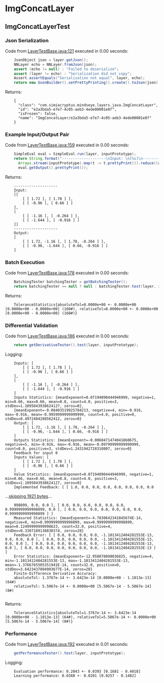 # ImgConcatLayer
## ImgConcatLayerTest
### Json Serialization
Code from [LayerTestBase.java:121](../../../../../../../src/test/java/com/simiacryptus/mindseye/layers/LayerTestBase.java#L121) executed in 0.00 seconds: 
```java
    JsonObject json = layer.getJson();
    NNLayer echo = NNLayer.fromJson(json);
    assert (echo != null) : "Failed to deserialize";
    assert (layer != echo) : "Serialization did not copy";
    Assert.assertEquals("Serialization not equal", layer, echo);
    return new GsonBuilder().setPrettyPrinting().create().toJson(json);
```

Returns: 

```
    {
      "class": "com.simiacryptus.mindseye.layers.java.ImgConcatLayer",
      "id": "e2a3bda5-e7e7-4c05-aeb3-4ede00001e8f",
      "isFrozen": false,
      "name": "ImgConcatLayer/e2a3bda5-e7e7-4c05-aeb3-4ede00001e8f"
    }
```



### Example Input/Output Pair
Code from [LayerTestBase.java:159](../../../../../../../src/test/java/com/simiacryptus/mindseye/layers/LayerTestBase.java#L159) executed in 0.00 seconds: 
```java
    SimpleEval eval = SimpleEval.run(layer, inputPrototype);
    return String.format("--------------------\nInput: \n[%s]\n--------------------\nOutput: \n%s",
      Arrays.stream(inputPrototype).map(t -> t.prettyPrint()).reduce((a, b) -> a + ",\n" + b).get(),
      eval.getOutput().prettyPrint());
```

Returns: 

```
    --------------------
    Input: 
    [[
    	[ [ 1.72 ], [ 1.78 ] ],
    	[ [ -0.96 ], [ 0.66 ] ]
    ],
    [
    	[ [ -1.16 ], [ -0.264 ] ],
    	[ [ -1.644 ], [ -0.916 ] ]
    ]]
    --------------------
    Output: 
    [
    	[ [ 1.72, -1.16 ], [ 1.78, -0.264 ] ],
    	[ [ -0.96, -1.644 ], [ 0.66, -0.916 ] ]
    ]
```



### Batch Execution
Code from [LayerTestBase.java:178](../../../../../../../src/test/java/com/simiacryptus/mindseye/layers/LayerTestBase.java#L178) executed in 0.00 seconds: 
```java
    BatchingTester batchingTester = getBatchingTester();
    return batchingTester == null ? null : batchingTester.test(layer, inputPrototype);
```

Returns: 

```
    ToleranceStatistics{absoluteTol=0.0000e+00 +- 0.0000e+00 [0.0000e+00 - 0.0000e+00] (160#), relativeTol=0.0000e+00 +- 0.0000e+00 [0.0000e+00 - 0.0000e+00] (160#)}
```



### Differential Validation
Code from [LayerTestBase.java:186](../../../../../../../src/test/java/com/simiacryptus/mindseye/layers/LayerTestBase.java#L186) executed in 0.00 seconds: 
```java
    return getDerivativeTester().test(layer, inputPrototype);
```
Logging: 
```
    Inputs: [
    	[ [ 1.72 ], [ 1.78 ] ],
    	[ [ -0.96 ], [ 0.66 ] ]
    ],
    [
    	[ [ -1.16 ], [ -0.264 ] ],
    	[ [ -1.644 ], [ -0.916 ] ]
    ]
    Inputs Statistics: {meanExponent=0.07194090444946999, negative=1, min=0.66, max=0.66, mean=0.8, count=4.0, positive=3, stdDev=1.1095043938624127, zeros=0},
    {meanExponent=-0.08403519925784213, negative=4, min=-0.916, max=-0.916, mean=-0.9959999999999999, count=4.0, positive=0, stdDev=0.4972484288562412, zeros=0}
    Output: [
    	[ [ 1.72, -1.16 ], [ 1.78, -0.264 ] ],
    	[ [ -0.96, -1.644 ], [ 0.66, -0.916 ] ]
    ]
    Outputs Statistics: {meanExponent=-0.0060471474041860675, negative=5, min=-0.916, max=-0.916, mean=-0.09799999999999999, count=8.0, positive=3, stdDev=1.2431942728310807, zeros=0}
    Feedback for input 0
    Inputs Values: [
    	[ [ 1.72 ], [ 1.78 ] ],
    	[ [ -0.96 ], [ 0.66 ] ]
    ]
    Value Statistics: {meanExponent=0.07194090444946999, negative=1, min=0.66, max=0.66, mean=0.8, count=4.0, positive=3, stdDev=1.1095043938624127, zeros=0}
    Implemented Feedback: [ [ 1.0, 0.0, 0.0, 0.0, 0.0, 0.0, 0.0, 0.0
```
...[skipping 1921 bytes](etc/62.txt)...
```
    998899, 0.0, 0.0 ], [ 0.0, 0.0, 0.0, 0.0, 0.0, 0.0, 0.9999999999998899, 0.0 ], [ 0.0, 0.0, 0.0, 0.0, 0.0, 0.0, 0.0, 0.9999999999998899 ] ]
    Measured Statistics: {meanExponent=-4.7830642341045674E-14, negative=0, min=0.9999999999998899, max=0.9999999999998899, mean=0.12499999999998623, count=32.0, positive=4, stdDev=0.3307189138830374, zeros=28}
    Feedback Error: [ [ 0.0, 0.0, 0.0, 0.0, -1.1013412404281553E-13, 0.0, 0.0, 0.0 ], [ 0.0, 0.0, 0.0, 0.0, 0.0, -1.1013412404281553E-13, 0.0, 0.0 ], [ 0.0, 0.0, 0.0, 0.0, 0.0, 0.0, -1.1013412404281553E-13, 0.0 ], [ 0.0, 0.0, 0.0, 0.0, 0.0, 0.0, 0.0, -1.1013412404281553E-13 ] ]
    Error Statistics: {meanExponent=-12.958078098036825, negative=4, min=-1.1013412404281553E-13, max=-1.1013412404281553E-13, mean=-1.3766765505351941E-14, count=32.0, positive=0, stdDev=3.6423437884903677E-14, zeros=28}
    Finite-Difference Derivative Accuracy:
    absoluteTol: 1.3767e-14 +- 3.6423e-14 [0.0000e+00 - 1.1013e-13] (64#)
    relativeTol: 5.5067e-14 +- 0.0000e+00 [5.5067e-14 - 5.5067e-14] (8#)
    
```

Returns: 

```
    ToleranceStatistics{absoluteTol=1.3767e-14 +- 3.6423e-14 [0.0000e+00 - 1.1013e-13] (64#), relativeTol=5.5067e-14 +- 0.0000e+00 [5.5067e-14 - 5.5067e-14] (8#)}
```



### Performance
Code from [LayerTestBase.java:192](../../../../../../../src/test/java/com/simiacryptus/mindseye/layers/LayerTestBase.java#L192) executed in 0.01 seconds: 
```java
    getPerformanceTester().test(layer, inputPrototype);
```
Logging: 
```
    Evaluation performance: 0.2043 +- 0.0393 [0.1681 - 0.4018]
    Learning performance: 0.0388 +- 0.0201 [0.0257 - 0.1482]
    
```


